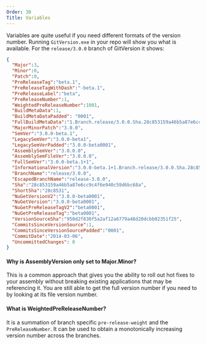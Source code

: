 ```yaml
---
Order: 30
Title: Variables
---
```


Variables are quite useful if you need different formats of the version number.
Running `GitVersion.exe` in your repo will show you what is available. For the
`release/3.0.0` branch of GitVersion it shows:

```json
{
  "Major":3,
  "Minor":0,
  "Patch":0,
  "PreReleaseTag":"beta.1",
  "PreReleaseTagWithDash":"-beta.1",
  "PreReleaseLabel":"beta",
  "PreReleaseNumber":1,
  "WeightedPreReleaseNumber":1001,
  "BuildMetaData":1,
  "BuildMetaDataPadded": "0001",
  "FullBuildMetaData":"1.Branch.release/3.0.0.Sha.28c853159a46b5a87e6cc9c4f6e940c59d6bc68a",
  "MajorMinorPatch":"3.0.0",
  "SemVer":"3.0.0-beta.1",
  "LegacySemVer":"3.0.0-beta1",
  "LegacySemVerPadded":"3.0.0-beta0001",
  "AssemblySemVer":"3.0.0.0",
  "AssemblySemFileVer":"3.0.0.0",
  "FullSemVer":"3.0.0-beta.1+1",
  "InformationalVersion":"3.0.0-beta.1+1.Branch.release/3.0.0.Sha.28c853159a46b5a87e6cc9c4f6e940c59d6bc68a",
  "BranchName":"release/3.0.0",
  "EscapedBranchName":"release-3.0.0",
  "Sha":"28c853159a46b5a87e6cc9c4f6e940c59d6bc68a",
  "ShortSha":"28c8531",
  "NuGetVersionV2":"3.0.0-beta0001",
  "NuGetVersion":"3.0.0-beta0001",
  "NuGetPreReleaseTagV2":"beta0001",
  "NuGetPreReleaseTag":"beta0001",
  "VersionSourceSha":"950d2f830f5a2af12a6779a48d20dcbb02351f25",
  "CommitsSinceVersionSource":1,
  "CommitsSinceVersionSourcePadded":"0001",
  "CommitDate":"2014-03-06",
  "UncommittedChanges": 0
}
```


#### Why is AssemblyVersion only set to Major.Minor?

This is a common approach that gives you the ability to roll out hot fixes to
your assembly without breaking existing applications that may be referencing it.
You are still able to get the full version number if you need to by looking at
its file version number.

#### What is WeightedPreReleaseNumber?

It is a summation of branch specific `pre-release-weight` and the
`PreReleaseNumber`. It can be used to obtain a monotonically increasing version
number across the branches.
